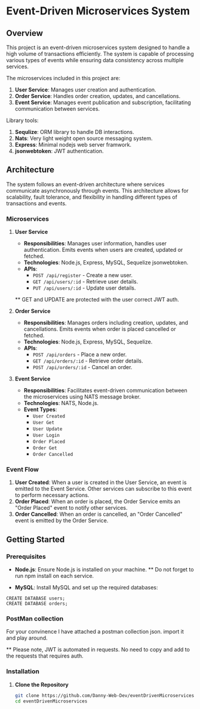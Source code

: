 # Event-Driven Microservices System

## Overview

This project is an event-driven microservices system designed to handle a high volume of transactions efficiently. The system is capable of processing various types of events while ensuring data consistency across multiple services.

The microservices included in this project are:

1. **User Service**: Manages user creation and authentication.
2. **Order Service**: Handles order creation, updates, and cancellations.
3. **Event Service**: Manages event publication and subscription, facilitating communication between services.

Library tools:

1. **Sequlize**: ORM library to handle DB interactions.
2. **Nats**: Very light weight open source messaging system.
3. **Express**: Minimal nodejs web server framwork.
4. **jsonwebtoken**: JWT authentication.

## Architecture

The system follows an event-driven architecture where services communicate asynchronously through events. This architecture allows for scalability, fault tolerance, and flexibility in handling different types of transactions and events.

### Microservices

1. **User Service**

   - **Responsibilities**: Manages user information, handles user authentication. Emits events when users are created, updated or fetched.
   - **Technologies**: Node.js, Express, MySQL, Sequelize jsonwebtoken.
   - **APIs**:
     - `POST /api/register` - Create a new user.
     - `GET /api/users/:id` - Retrieve user details.
     - `PUT /api/users/:id` - Update user details.

   \*\* GET and UPDATE are protected with the user correct JWT auth.

2. **Order Service**

   - **Responsibilities**: Manages orders including creation, updates, and cancellations. Emits events when order is placed cancelled or fetched.
   - **Technologies**: Node.js, Express, MySQL, Sequelize.
   - **APIs**:
     - `POST /api/orders` - Place a new order.
     - `GET /api/orders/:id` - Retrieve order details.
     - `POST /api/orders/:id` - Cancel an order.

3. **Event Service**
   - **Responsibilities**: Facilitates event-driven communication between the microservices using NATS message broker.
   - **Technologies**: NATS, Node.js.
   - **Event Types**:
     - `User Created`
     - `User Get`
     - `User Update`
     - `User Login`
     - `Order Placed`
     - `Order Get`
     - `Order Cancelled`

### Event Flow

1. **User Created**: When a user is created in the User Service, an event is emitted to the Event Service. Other services can subscribe to this event to perform necessary actions.
2. **Order Placed**: When an order is placed, the Order Service emits an "Order Placed" event to notify other services.
3. **Order Cancelled**: When an order is cancelled, an "Order Cancelled" event is emitted by the Order Service.

## Getting Started

### Prerequisites

- **Node.js**: Ensure Node.js is installed on your machine. \*\* Do not forget to run npm install on each service.

- **MySQL**: Install MySQL and set up the required databases:

```mysql
CREATE DATABASE users;
CREATE DATABASE orders;
```

### PostMan collection

For your convinence I have attached a postman collection json. import it and play around.

\*\* Please note, JWT is automated in requests. No need to copy and add to the requests that requires auth.

### Installation

1. **Clone the Repository**

   ```bash
   git clone https://github.com/Danny-Web-Dev/eventDrivenMicroservices.git
   cd eventDrivenMicroservices
   ```
